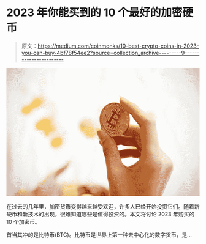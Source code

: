 # 2023 年你能买到的 10 个最好的加密硬币

> 原文：<https://medium.com/coinmonks/10-best-crypto-coins-in-2023-you-can-buy-4bf78f54ee2?source=collection_archive---------9----------------------->

![](img/925b37e36600d5cc1cae16ef42c0ea8e.png)

在过去的几年里，加密货币变得越来越受欢迎，许多人已经开始投资它们。随着新硬币和新技术的出现，很难知道哪些是值得投资的。本文将讨论 2023 年购买的 10 个加密币。

首当其冲的是比特币(BTC)。比特币是世界上第一种去中心化的数字货币，是…